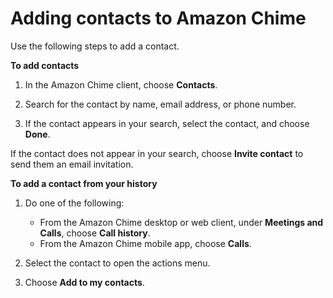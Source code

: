 # Adding contacts to Amazon Chime<a name="contacts"></a>

Use the following steps to add a contact\.

**To add contacts**

1. In the Amazon Chime client, choose **Contacts**\. 

1. Search for the contact by name, email address, or phone number\.

1. If the contact appears in your search, select the contact, and choose **Done**\.

If the contact does not appear in your search, choose **Invite contact** to send them an email invitation\.

**To add a contact from your history**

1. Do one of the following:
   + From the Amazon Chime desktop or web client, under **Meetings and Calls**, choose **Call history**\.
   + From the Amazon Chime mobile app, choose **Calls**\.

1. Select the contact to open the actions menu\.

1. Choose **Add to my contacts**\.